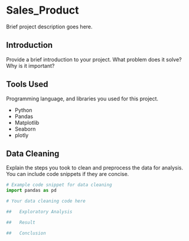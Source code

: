 # Sales_Product

Brief project description goes here.

## Introduction

Provide a brief introduction to your project. What problem does it solve? Why is it important?

## Tools Used

Programming language, and libraries you used for this project.

- Python
- Pandas
- Matplotlib
- Seaborn
- plotly

## Data Cleaning

Explain the steps you took to clean and preprocess the data for analysis. You can include code snippets if they are concise.

```python
# Example code snippet for data cleaning
import pandas as pd

# Your data cleaning code here

##   Exploratory Analysis

##   Result

##   Conclusion

